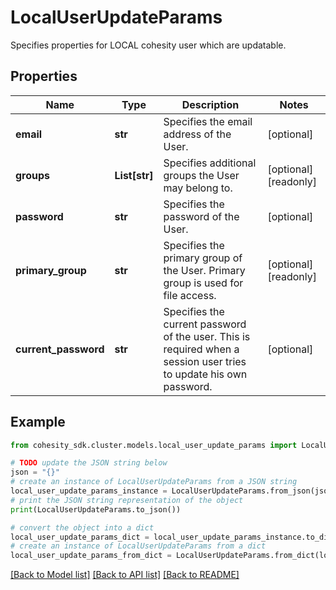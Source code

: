 # LocalUserUpdateParams

Specifies properties for LOCAL cohesity user which are updatable.

## Properties

Name | Type | Description | Notes
------------ | ------------- | ------------- | -------------
**email** | **str** | Specifies the email address of the User. | [optional] 
**groups** | **List[str]** | Specifies additional groups the User may belong to. | [optional] [readonly] 
**password** | **str** | Specifies the password of the User. | [optional] 
**primary_group** | **str** | Specifies the primary group of the User. Primary group is used for file access. | [optional] [readonly] 
**current_password** | **str** | Specifies the current password of the user. This is required when a session user tries to update his own password. | [optional] 

## Example

```python
from cohesity_sdk.cluster.models.local_user_update_params import LocalUserUpdateParams

# TODO update the JSON string below
json = "{}"
# create an instance of LocalUserUpdateParams from a JSON string
local_user_update_params_instance = LocalUserUpdateParams.from_json(json)
# print the JSON string representation of the object
print(LocalUserUpdateParams.to_json())

# convert the object into a dict
local_user_update_params_dict = local_user_update_params_instance.to_dict()
# create an instance of LocalUserUpdateParams from a dict
local_user_update_params_from_dict = LocalUserUpdateParams.from_dict(local_user_update_params_dict)
```
[[Back to Model list]](../README.md#documentation-for-models) [[Back to API list]](../README.md#documentation-for-api-endpoints) [[Back to README]](../README.md)


